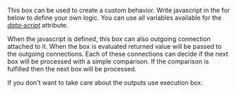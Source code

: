 This box can be used to create a custom behavior. Write javascript in the for
below to define your own logic. You can use all variables available for
the [*data-script*][data-script] attribute.

When the javascript is defined, this box can also outgoing connection attached
to it. When the box is evaluated returned value will be passed to the outgoing
connections. Each of these connections can decide if the next box will be
processed with a simple comparison. If the comparison is fulfilled then
the next box will be processed.

If you don't want to take care about the outputs use execution box.

[data-script]: https://www.copernica.com/en/documentation/followups-scripting

